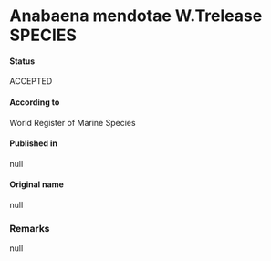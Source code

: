 # Anabaena mendotae W.Trelease SPECIES

#### Status
ACCEPTED

#### According to
World Register of Marine Species

#### Published in
null

#### Original name
null

### Remarks
null